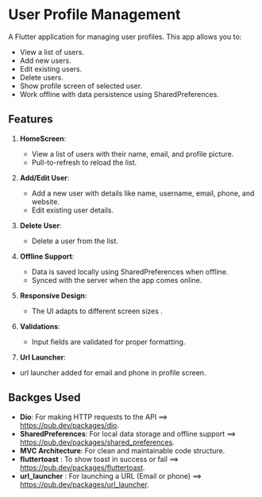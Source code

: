# **User Profile Management**

A Flutter application for managing user profiles. This app allows you to:
- View a list of users.
- Add new users.
- Edit existing users.
- Delete users.
- Show profile screen of selected user.
- Work offline with data persistence using SharedPreferences.



## **Features**
1. **HomeScreen**:
   - View a list of users with their name, email, and profile picture.
   - Pull-to-refresh to reload the list. 

2. **Add/Edit User**:
   - Add a new user with details like name, username, email, phone, and website.
   - Edit existing user details.

3. **Delete User**:
   - Delete a user from the list.

4. **Offline Support**:
   - Data is saved locally using SharedPreferences when offline.
   - Synced with the server when the app comes online.

5. **Responsive Design**:
   - The UI adapts to different screen sizes .

6. **Validations**:
   - Input fields are validated for proper formatting.

7.  **Url Launcher**:
   - url launcher added for email and phone in profile screen.

## **Backges Used**
- **Dio**: For making HTTP requests to the API ==> https://pub.dev/packages/dio.
- **SharedPreferences**: For local data storage and offline support ==> https://pub.dev/packages/shared_preferences.
- **MVC Architecture**: For clean and maintainable code structure.
- **fluttertoast** : To show toast in success or fail ==> https://pub.dev/packages/fluttertoast.
- **url_launcher** : For launching a URL (Email or phone) ==> https://pub.dev/packages/url_launcher.


